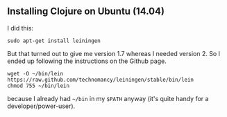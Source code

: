 ## Installing Clojure on Ubuntu (14.04)
I did this:

    sudo apt-get install leiningen

But that turned out to give me version 1.7 whereas I needed version 2. So I
ended up following the instructions on the Github page.

    wget -O ~/bin/lein https://raw.github.com/technomancy/leiningen/stable/bin/lein
    chmod 755 ~/bin/lein

because I already had `~/bin` in my `$PATH` anyway (it's quite handy for a
developer/power-user).
